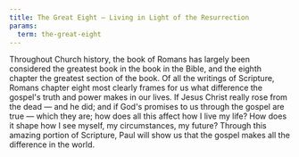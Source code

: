 ```yaml
---
title: The Great Eight — Living in Light of the Resurrection 
params:
  term: the-great-eight
---
```


Throughout Church history, the book of Romans has largely been considered the greatest book in the book in the Bible, and the eighth chapter the greatest section of the book. Of all the writings of Scripture, Romans chapter eight most clearly frames for us what difference the gospel's truth and power makes in our lives. If Jesus Christ really rose from the dead — and he did; and if God's promises to us through the gospel are true — which they are; how does all this affect how I live my life?  How does it shape how I see myself, my circumstances, my future? Through this amazing portion of Scripture, Paul will show us that the gospel makes all the difference in the world.
